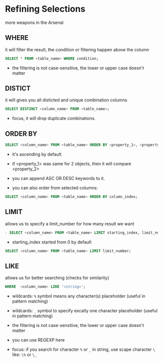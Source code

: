 # Refining Selections

more weapons in the Arsenal

## WHERE

it will filter the result, the condition or filtering happen above the column

``` sql
SELECT * FROM <table_name> WHERE condition;
```

- the filtering is not case-sensitive, the lower or upper case doesn't matter

## DISTICT

it will gives you all disticted and unique combination columns

``` sql
SELECT DISTINCT <column_name> FROM <table_name>;
```

- focus, it will drop duplicate combinations.

## ORDER BY

``` sql
SELECT <column_name> FROM <table_name> ORDER BY <property_1>, <property_2>;
```

- it's ascending by default

- if <property_1> was same for 2 objects, then it will compare <property_2>

- you can append ASC OR DESC keywords to it.

- you can also order from selected columns:

``` sql
SELECT <column_name> FROM <table_name> ORDER BY column_index;
```

## LIMIT

allows us to specify a limit_number for how many result we want

``` sql
- SELECT <column_name> FROM <table_name> LIMIT starting_index, limit_number;
```

- starting_index started from 0 by default

``` sql
SELECT <column_name> FROM <table_name> LIMIT limit_number;
```

## LIKE

allows us for better searching (checks for similarity)

``` sql
WHERE  <column_name> LIKE '<string>';
```

- wildcards: `%` symbol means any character(s) placeholder (useful in pattern matching)

- wildcards: `_` symbol to specify excatly one character placeholder (useful in pattern matching)

- the filtering is not case-sensitive, the lower or upper case doesn't matter

- you can use REGEXP here

- focus: if you search for character `%` or `_` in string, use scape character `\` like: `\%` or `\_`
